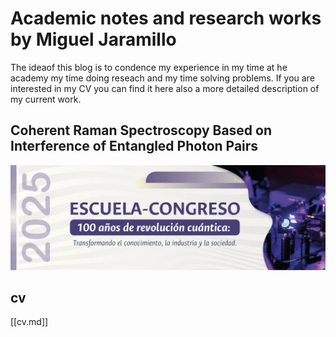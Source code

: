 # Academic notes and research works by Miguel Jaramillo
The ideaof this blog is to condence my experience in my time at he academy my time doing reseach and my time solving problems. If you are interested in my CV you can find it here also a more detailed description of my current work.

## Coherent Raman Spectroscopy Based on Interference of Entangled Photon Pairs

![alt text](WhatsApp-Image-2025-07-24-at-4.39.52-PM-1536x512.jpeg)

## cv

[[cv.md]]